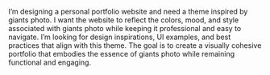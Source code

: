 I’m designing a personal portfolio website and need a theme inspired by giants photo. I want the website to reflect the colors, mood, and style associated with giants photo while keeping it professional and easy to navigate. I’m looking for design inspirations, UI examples, and best practices that align with this theme. The goal is to create a visually cohesive portfolio that embodies the essence of giants photo while remaining functional and engaging.
